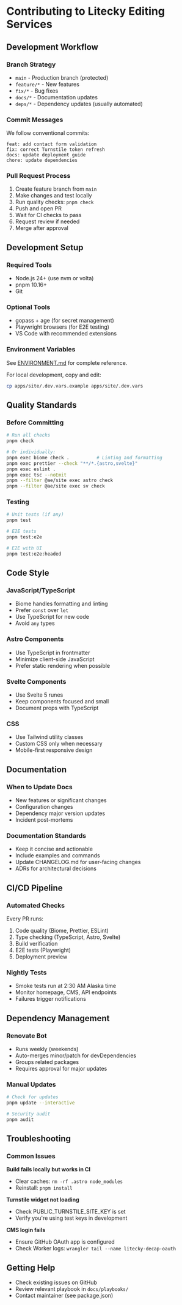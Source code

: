 # Contributing to Litecky Editing Services

## Development Workflow

### Branch Strategy
- `main` - Production branch (protected)
- `feature/*` - New features
- `fix/*` - Bug fixes
- `docs/*` - Documentation updates
- `deps/*` - Dependency updates (usually automated)

### Commit Messages
We follow conventional commits:
```
feat: add contact form validation
fix: correct Turnstile token refresh
docs: update deployment guide
chore: update dependencies
```

### Pull Request Process
1. Create feature branch from `main`
2. Make changes and test locally
3. Run quality checks: `pnpm check`
4. Push and open PR
5. Wait for CI checks to pass
6. Request review if needed
7. Merge after approval

## Development Setup

### Required Tools
- Node.js 24+ (use nvm or volta)
- pnpm 10.16+
- Git

### Optional Tools
- gopass + age (for secret management)
- Playwright browsers (for E2E testing)
- VS Code with recommended extensions

### Environment Variables
See [ENVIRONMENT.md](./ENVIRONMENT.md) for complete reference.

For local development, copy and edit:
```bash
cp apps/site/.dev.vars.example apps/site/.dev.vars
```

## Quality Standards

### Before Committing
```bash
# Run all checks
pnpm check

# Or individually:
pnpm exec biome check .          # Linting and formatting
pnpm exec prettier --check "**/*.{astro,svelte}"
pnpm exec eslint .
pnpm exec tsc --noEmit
pnpm --filter @ae/site exec astro check
pnpm --filter @ae/site exec sv check
```

### Testing
```bash
# Unit tests (if any)
pnpm test

# E2E tests
pnpm test:e2e

# E2E with UI
pnpm test:e2e:headed
```

## Code Style

### JavaScript/TypeScript
- Biome handles formatting and linting
- Prefer `const` over `let`
- Use TypeScript for new code
- Avoid `any` types

### Astro Components
- Use TypeScript in frontmatter
- Minimize client-side JavaScript
- Prefer static rendering when possible

### Svelte Components
- Use Svelte 5 runes
- Keep components focused and small
- Document props with TypeScript

### CSS
- Use Tailwind utility classes
- Custom CSS only when necessary
- Mobile-first responsive design

## Documentation

### When to Update Docs
- New features or significant changes
- Configuration changes
- Dependency major version updates
- Incident post-mortems

### Documentation Standards
- Keep it concise and actionable
- Include examples and commands
- Update CHANGELOG.md for user-facing changes
- ADRs for architectural decisions

## CI/CD Pipeline

### Automated Checks
Every PR runs:
1. Code quality (Biome, Prettier, ESLint)
2. Type checking (TypeScript, Astro, Svelte)
3. Build verification
4. E2E tests (Playwright)
5. Deployment preview

### Nightly Tests
- Smoke tests run at 2:30 AM Alaska time
- Monitor homepage, CMS, API endpoints
- Failures trigger notifications

## Dependency Management

### Renovate Bot
- Runs weekly (weekends)
- Auto-merges minor/patch for devDependencies
- Groups related packages
- Requires approval for major updates

### Manual Updates
```bash
# Check for updates
pnpm update --interactive

# Security audit
pnpm audit
```

## Troubleshooting

### Common Issues

**Build fails locally but works in CI**
- Clear caches: `rm -rf .astro node_modules`
- Reinstall: `pnpm install`

**Turnstile widget not loading**
- Check PUBLIC_TURNSTILE_SITE_KEY is set
- Verify you're using test keys in development

**CMS login fails**
- Ensure GitHub OAuth app is configured
- Check Worker logs: `wrangler tail --name litecky-decap-oauth`

## Getting Help

- Check existing issues on GitHub
- Review relevant playbook in `docs/playbooks/`
- Contact maintainer (see package.json)